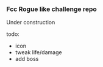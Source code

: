 
### Fcc Rogue like challenge repo

Under construction

todo:


* icon
* tweak life/damage
* add boss


